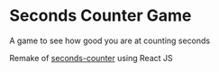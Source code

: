 # Seconds Counter Game

A game to see how good you are at counting seconds

Remake of [seconds-counter](https://github.com/hellowhirl/seconds-counter) using React JS
